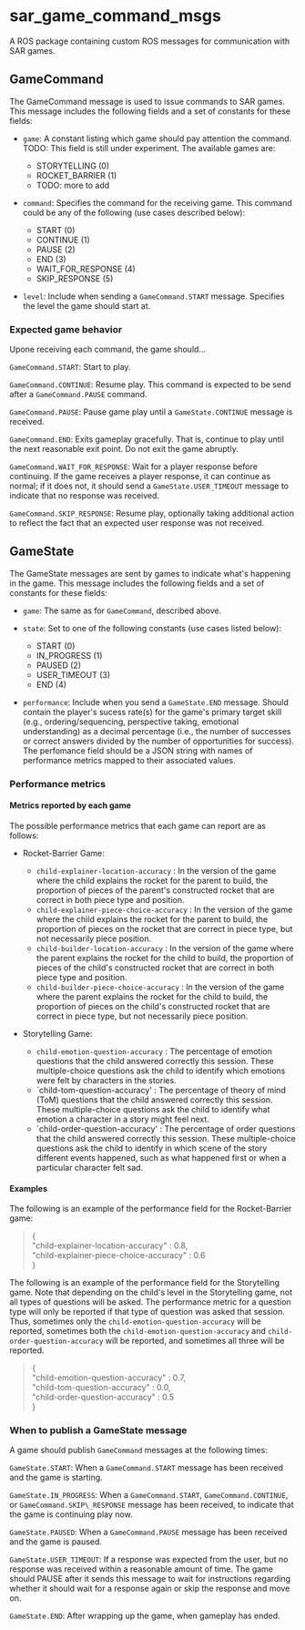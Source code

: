 # sar\_game\_command\_msgs

A ROS package containing custom ROS messages for communication with SAR games.

## GameCommand

The GameCommand message is used to issue commands to SAR games. This message
includes the following fields and a set of constants for these fields:

- `game`: A constant listing which game should pay attention the command.
  TODO: This field is still under experiment. The available games are:
    - STORYTELLING (0)
    - ROCKET_BARRIER (1)
    - TODO: more to add

- `command`: Specifies the command for the receiving game. This command could
  be any of the following (use cases described below):
    - START (0)
    - CONTINUE (1)
    - PAUSE (2)
    - END (3)
    - WAIT\_FOR\_RESPONSE (4)
    - SKIP\_RESPONSE (5)

- `level`: Include when sending a `GameCommand.START` message. Specifies the
  level the game should start at.

### Expected game behavior

Upone receiving each command, the game should...

`GameCommand.START`: Start to play.

`GameCommand.CONTINUE`: Resume play. This command is expected to be send after
a `GameCommand.PAUSE` command.

`GameCommand.PAUSE`: Pause game play until a `GameState.CONTINUE` message is
received.

`GameCommand.END`: Exits gameplay gracefully. That is, continue to play until
the next reasonable exit point. Do not exit the game abruptly.

`GameCommand.WAIT_FOR_RESPONSE`: Wait for a player response before continuing.
If the game receives a player response, it can continue as normal; if it does
not, it should send a `GameState.USER_TIMEOUT` message to indicate that no
response was received.

`GameCommand.SKIP_RESPONSE`: Resume play, optionally taking additional action
to reflect the fact that an expected user response was not received.

## GameState

The GameState messages are sent by games to indicate what's happening in the
game. This message includes the following fields and a set of constants for
these fields:

- `game`: The same as for `GameCommand`, described above.

- `state`: Set to one of the following constants (use cases listed below):
    - START (0)
    - IN\_PROGRESS (1)
    - PAUSED (2)
    - USER\_TIMEOUT (3)
    - END (4)

- `performance`: Include when you send a `GameState.END` message. Should
  contain the player's sucess rate(s) for the game's primary target skill (e.g.,
  ordering/sequencing, perspective taking, emotional understanding) as a
  decimal percentage (i.e., the number of successes or correct answers divided
  by the number of opportunities for success). The perfomance field should be
  a JSON string with names of performance metrics mapped to their associated
  values.

### Performance metrics

#### Metrics reported by each game

The possible performance metrics that each game can report are as follows:

- Rocket-Barrier Game:
    - `child-explainer-location-accuracy` : In the version of the game where
      the child explains the rocket for the parent to build, the proportion of
      pieces of the parent's constructed rocket that are correct in both piece
      type and position.
    - `child-explainer-piece-choice-accuracy` : In the version of the game
      where the child explains the rocket for the parent to build, the
      proportion of pieces on the rocket that are correct in piece type, but
      not necessarily piece position.
    - `child-builder-location-accuracy` : In the version of the game where
      the parent explains the rocket for the child to build, the proportion of
      pieces of the child's constructed rocket that are correct in both piece
      type and position.
    - `child-builder-piece-choice-accuracy` : In the version of the game
      where the parent explains the rocket for the child to build, the
      proportion of pieces on the child's constructed rocket that are correct
      in piece type, but not necessarily piece position.

- Storytelling Game:
    - `child-emotion-question-accuracy` : The percentage of emotion questions
      that the child answered correctly this session. These multiple-choice
      questions ask the child to identify which emotions were felt by
      characters in the stories.
    - `child-tom-question-accuracy' : The percentage of theory of mind (ToM)
      questions that the child answered correctly this session. These
      multiple-choice questions ask the child to identify what emotion a
      character in a story might feel next.
    - `child-order-question-accuracy' : The percentage of order questions that
      the child answered correctly this session. These multiple-choice
      questions ask the child to identify in which scene of the story different
      events happened, such as what happened first or when a particular
      character felt sad.

#### Examples

The following is an example of the performance field for the Rocket-Barrier
game:

> {  
>    "child-explainer-location-accuracy" : 0.8,  
>    "child-explainer-piece-choice-accuracy" : 0.6  
> }  

The following is an example of the performance field for the Storytelling game.
Note that depending on the child's level in the Storytelling game, not all
types of questions will be asked. The performance metric for a question type
will only be reported if that type of question was asked that session. Thus,
sometimes only the `child-emotion-question-accuracy` will be reported,
sometimes both the `child-emotion-question-accuracy` and
`child-order-question-accuracy` will be reported, and sometimes all three will
be reported.

> {  
>   "child-emotion-question-accuracy" : 0.7,  
>   "child-tom-question-accuracy" : 0.0,  
>   "child-order-question-accuracy" : 0.5  
> }  


### When to publish a GameState message

A game should publish `GameCommand` messages at the following times:

`GameState.START`: When a `GameCommand.START` message has been received and the
game is starting.

`GameState.IN_PROGRESS`: When a `GameCommand.START`, `GameCommand.CONTINUE`, or
`GameCommand.SKIP\_RESPONSE` message has been received, to indicate that the
game is continuing play now.

`GameState.PAUSED`: When a `GameCommand.PAUSE` message has been received and
the game is paused.

`GameState.USER_TIMEOUT`: If a response was expected from the user, but no
response was received within a reasonable amount of time. The game should PAUSE
after it sends this message to wait for instructions regarding whether it
should wait for a response again or skip the response and move on.

`GameState.END`: After wrapping up the game, when gameplay has ended.
